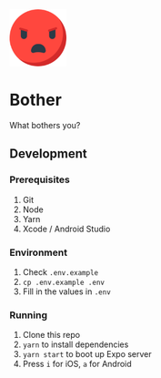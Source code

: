 <img src="./assets/img/bother.png" height="100" width="100" />

# Bother

What bothers you?

## Development

### Prerequisites

1. Git
1. Node
1. Yarn
1. Xcode / Android Studio

### Environment

1. Check `.env.example`
1. `cp .env.example .env`
1. Fill in the values in `.env`

### Running

1. Clone this repo
1. `yarn` to install dependencies
1. `yarn start` to boot up Expo server
1. Press `i` for iOS, `a` for Android
